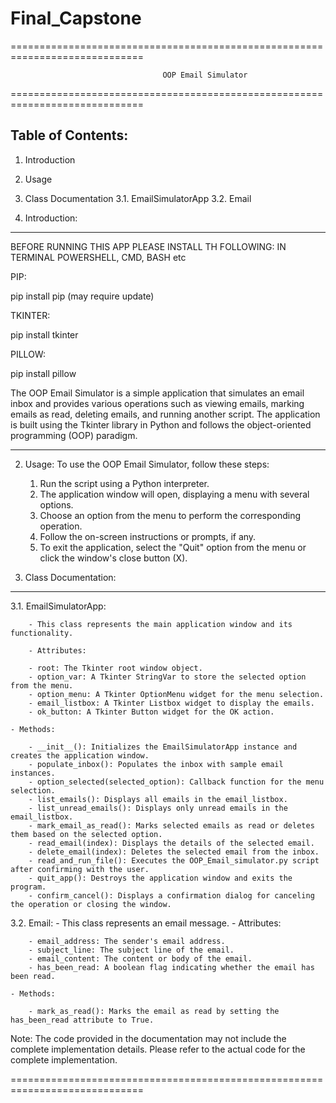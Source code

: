 # Final_Capstone
=============================================================================

                                      OOP Email Simulator
                            
=============================================================================

Table of Contents:
------------------
1. Introduction
2. Usage
3. Class Documentation
    3.1. EmailSimulatorApp
    3.2. Email
   
1. Introduction:
----------------
BEFORE RUNNING THIS APP PLEASE INSTALL TH FOLLOWING:
IN TERMINAL POWERSHELL, CMD, BASH etc

PIP:

pip install pip (may require update)

TKINTER:

pip install tkinter

PILLOW:

pip install pillow

The OOP Email Simulator is a simple application that simulates an email inbox and provides various operations such as viewing emails, marking emails as read, deleting emails, and running another script. The application is built using the Tkinter library in Python and follows the object-oriented programming (OOP) paradigm.

---------

2. Usage:
  To use the OOP Email Simulator, follow these steps:
  
    1. Run the script using a Python interpreter.
    2. The application window will open, displaying a menu with several options.
    3. Choose an option from the menu to perform the corresponding operation.
    4. Follow the on-screen instructions or prompts, if any.
    5. To exit the application, select the "Quit" option from the menu or click the window's close button (X).

3. Class Documentation:
-----------------------
3.1. EmailSimulatorApp:

        - This class represents the main application window and its functionality.
        
        - Attributes:
        
        - root: The Tkinter root window object.
        - option_var: A Tkinter StringVar to store the selected option from the menu.
        - option_menu: A Tkinter OptionMenu widget for the menu selection.
        - email_listbox: A Tkinter Listbox widget to display the emails.
        - ok_button: A Tkinter Button widget for the OK action.
        
    - Methods:
    
        - __init__(): Initializes the EmailSimulatorApp instance and creates the application window.
        - populate_inbox(): Populates the inbox with sample email instances.
        - option_selected(selected_option): Callback function for the menu selection.
        - list_emails(): Displays all emails in the email_listbox.
        - list_unread_emails(): Displays only unread emails in the email_listbox.
        - mark_email_as_read(): Marks selected emails as read or deletes them based on the selected option.
        - read_email(index): Displays the details of the selected email.
        - delete_email(index): Deletes the selected email from the inbox.
        - read_and_run_file(): Executes the OOP_Email_simulator.py script after confirming with the user.
        - quit_app(): Destroys the application window and exits the program.
        - confirm_cancel(): Displays a confirmation dialog for canceling the operation or closing the window.

3.2. Email:
    - This class represents an email message.
    - Attributes:
    
        - email_address: The sender's email address.
        - subject_line: The subject line of the email.
        - email_content: The content or body of the email.
        - has_been_read: A boolean flag indicating whether the email has been read.
        
    - Methods:
    
        - mark_as_read(): Marks the email as read by setting the has_been_read attribute to True.

Note: The code provided in the documentation may not include the complete implementation details. Please refer to the actual code for the complete implementation.

=============================================================================
